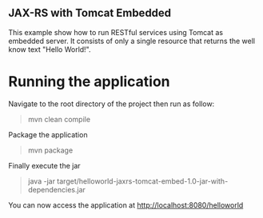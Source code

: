 ## JAX-RS with Tomcat Embedded
This example show how to run RESTful services using Tomcat as embedded server. 
It consists of only a single resource that returns the well know text "Hello World!".

# Running the application
Navigate to the root directory of the project then run as follow:
> mvn clean compile

Package the application
> mvn package

Finally execute the jar
> java -jar target/helloworld-jaxrs-tomcat-embed-1.0-jar-with-dependencies.jar

You can now access the application at <http://localhost:8080/helloworld>


